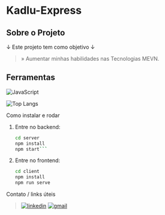 <h1>Kadlu-Express</h1>

<h2>Sobre o Projeto</h2>
<p>↓ Este projeto tem como objetivo ↓ </p>

> » Aumentar minhas habilidades nas Tecnologias MEVN. <br/>

## Ferramentas
<img alt="JavaScript" src="https://skillicons.dev/icons?i=html,js,mongodb,express,vue,node">

![Top Langs](https://github-readme-stats.vercel.app/api/top-langs/?username=davikadlu&layout=donut&theme=vue-dark&border_color=#34eb43)

Como instalar e rodar

1. Entre no backend:
   ```bash
   cd server
   npm install
   npm start```

2. Entre no frontend:
   ```bash
   cd client
   npm install
   npm run serve


Contato / links úteis
> <a href='https://www.linkedin.com/in/davi-kadlubiski-8ba114260/'><img alt='linkedin' src='https://img.shields.io/badge/LinkedIn-0077B5'></a>
> <a href='https://mail.google.com/mail/u/0/#inbox'><img alt='gmail' src='https://img.shields.io/badge/Gmail-EA4335'></a>

